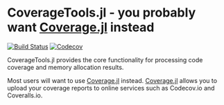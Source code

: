 CoverageTools.jl - you probably want [Coverage.jl](https://github.com/JuliaCI/Coverage.jl) instead
===========

[![Build Status](https://github.com/JuliaCI/CoverageTools.jl/workflows/CI/badge.svg)](https://github.com/JuliaCI/CoverageTools.jl/actions/workflows/CI.yml?query=branch%3Amaster)
[![Codecov](https://codecov.io/gh/JuliaCI/CoverageTools.jl/branch/master/graph/badge.svg?label=codecov&token=71csaj8Nxg)](https://codecov.io/gh/JuliaCI/CoverageTools.jl)

CoverageTools.jl provides the core functionality for processing code coverage and memory allocation results.

Most users will want to use [Coverage.jl](https://github.com/JuliaCI/Coverage.jl) instead. [Coverage.jl](https://github.com/JuliaCI/Coverage.jl) allows you to upload your coverage reports to online services such as Codecov.io and Coveralls.io.
